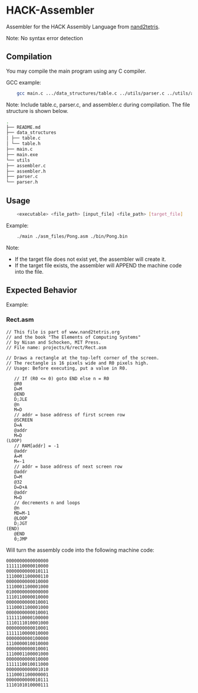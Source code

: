 # HACK-Assembler

Assembler for the HACK Assembly Language from [nand2tetris](https://www.nand2tetris.org/).

Note: No syntax error detection

## Compilation

You may compile the main program using any C compiler.

GCC example:

```bash
    gcc main.c .../data_structures/table.c ../utils/parser.c ../utils/assembler.c -o main
```

Note: Include table.c, parser.c, and assembler.c during compilation. The file structure is shown below.

```bash
.
├── README.md
├── data_structures
│ ├── table.c
│ └── table.h
├── main.c
├── main.exe
└── utils
├── assembler.c
├── assembler.h
├── parser.c
└── parser.h
```

## Usage

```bash
    <executable> <file_path> [input_file] <file_path> [target_file]
```

Example:

```bash
    ./main ./asm_files/Pong.asm ./bin/Pong.bin
```

Note:

- If the target file does not exist yet, the assembler will create it.
- If the target file exists, the assembler will APPEND the machine code into the file.

## Expected Behavior

Example:

### Rect.asm

```
// This file is part of www.nand2tetris.org
// and the book "The Elements of Computing Systems"
// by Nisan and Schocken, MIT Press.
// File name: projects/6/rect/Rect.asm

// Draws a rectangle at the top-left corner of the screen.
// The rectangle is 16 pixels wide and R0 pixels high.
// Usage: Before executing, put a value in R0.

   // If (R0 <= 0) goto END else n = R0
   @R0
   D=M
   @END
   D;JLE
   @n
   M=D
   // addr = base address of first screen row
   @SCREEN
   D=A
   @addr
   M=D
(LOOP)
   // RAM[addr] = -1
   @addr
   A=M
   M=-1
   // addr = base address of next screen row
   @addr
   D=M
   @32
   D=D+A
   @addr
   M=D
   // decrements n and loops
   @n
   MD=M-1
   @LOOP
   D;JGT
(END)
   @END
   0;JMP
```

Will turn the assembly code into the following machine code:

```
0000000000000000
1111110000010000
0000000000010111
1110001100000110
0000000000010000
1110001100001000
0100000000000000
1110110000010000
0000000000010001
1110001100001000
0000000000010001
1111110000100000
1110111010001000
0000000000010001
1111110000010000
0000000000100000
1110000010010000
0000000000010001
1110001100001000
0000000000010000
1111110010011000
0000000000001010
1110001100000001
0000000000010111
1110101010000111
```
